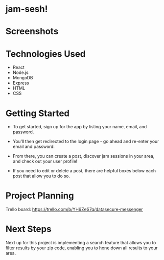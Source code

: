 # jam-sesh!

# Screenshots

# Technologies Used

- React
- Node.js
- MongoDB
- Express
- HTML
- CSS

# Getting Started

- To get started, sign up for the app by listing your name, email, and password. 

- You'll then get redirected to the login page - go ahead and re-enter your email and password. 

- From there, you can create a post, discover jam sessions in your area, and check out your user profile!

- If you need to edit or delete a post, there are helpful boxes below each post that allow you to do so. 

# Project Planning

Trello board: https://trello.com/b/YH6ZeS7q/datasecure-messenger

# Next Steps

Next up for this project is implementing a search feature that allows you to filter results by your zip code, enabling you to hone down all results to your area. 
